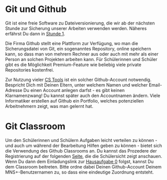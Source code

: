 # Git und Github

Git ist eine freie Software zu Dateiversionierung, die wir ab der nächsten Stunde zur Sicherung unserer Arbeiten verwenden werden. Näheres erfährst Du dann in [Stunde 1](/ap/units/unit1/unit1).

Die Firma Github stellt eine Plattform zur Verfügung, wo man die Sicherungsdatei von Git, ein sogenanntes Repository, online speichern kann, so dass man von mehrern Rechner aus oder auch mit mehr als einer Person an solchen Projekten arbeiten kann. Für Schülerinnen und Schüler gibt es die Möglichkeit Premium-Feature wie beliebig viele private Repositories kostenfrei. 

Zur Nutzung vieler [CS Tools](https://rgs71.github.io/ap/tools) ist ein solcher Github-Account notwendig. Bespricht Dich mit Deinen Eltern, unter welchem Namen und welcher Email-Adresse Du einen Account anlegen darfst - es gibt keinen Klarnamenzwang! Du kannst später auch den Accountnamen ändern. Viele Informatiker erstellen auf Github ein Portfolio, welches potenziellen Arbeitnehmern zeigt, was man gelernt hat.

# Git Classroom

Um den Schülerinnen und Schülern Aufgaben leicht verteilen zu können -  und auch um während der Bearbeitung Hilfen geben zu können - bietet sich die Verwendung des Github Classrooms an. Du kannst das Prozedere der Registrierung auf der folgenden [Seite](https://github.com/jfiksel/github-classroom-for-students), die die Schülersicht zeigt anschauen. Wenn Du dann dem Einladungslink zur [Hausaufgabe 0](https://classroom.github.com/a/6tt0j4_E) folgst, kannst Du dem Classroom beitreten. Bitte ordne dabei Deinen Github-Account Deinem MNS+-Benutzernamen zu, so dass eine eindeutige Zuordnung entsteht.

